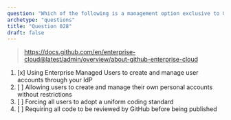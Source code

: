 ```yaml
---
question: "Which of the following is a management option exclusive to GitHub Enterprise Cloud?"
archetype: "questions"
title: "Question 028"
draft: false
---
```


> https://docs.github.com/en/enterprise-cloud@latest/admin/overview/about-github-enterprise-cloud
1. [x] Using Enterprise Managed Users to create and manage user accounts through your IdP
1. [ ] Allowing users to create and manage their own personal accounts without restrictions
1. [ ] Forcing all users to adopt a uniform coding standard
1. [ ] Requiring all code to be reviewed by GitHub before being published
